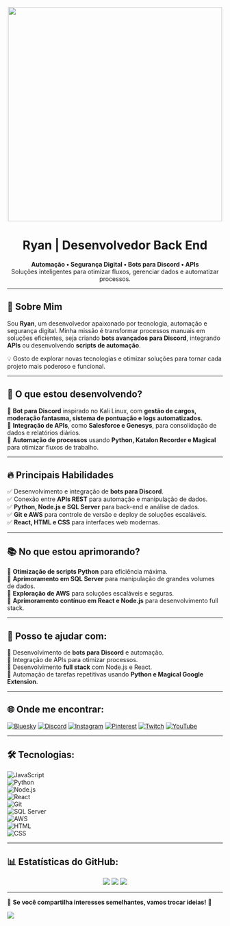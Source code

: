 <div align="center">
    <img src="https://www.kali.org/images/kali-dragon-icon.svg" width="500">
</div>

<h1 align="center">Ryan | Desenvolvedor Back End </h1>

<p align="center">
    <b>Automação • Segurança Digital • Bots para Discord • APIs</b><br>
    Soluções inteligentes para otimizar fluxos, gerenciar dados e automatizar processos.
</p>

---

## 👾 Sobre Mim  
Sou **Ryan**, um desenvolvedor apaixonado por tecnologia, automação e segurança digital. Minha missão é transformar processos manuais em soluções eficientes, seja criando **bots avançados para Discord**, integrando **APIs** ou desenvolvendo **scripts de automação**.  

💡 Gosto de explorar novas tecnologias e otimizar soluções para tornar cada projeto mais poderoso e funcional.

---

## 🚀 O que estou desenvolvendo?  
🔹 **Bot para Discord** inspirado no Kali Linux, com **gestão de cargos, moderação fantasma, sistema de pontuação e logs automatizados**.  
🔹 **Integração de APIs**, como **Salesforce e Genesys**, para consolidação de dados e relatórios diários.  
🔹 **Automação de processos** usando **Python, Katalon Recorder e Magical** para otimizar fluxos de trabalho.  

---

## 🔥 Principais Habilidades  
✅ Desenvolvimento e integração de **bots para Discord**.  
✅ Conexão entre **APIs REST** para automação e manipulação de dados.  
✅ **Python, Node.js e SQL Server** para back-end e análise de dados.  
✅ **Git e AWS** para controle de versão e deploy de soluções escaláveis.  
✅ **React, HTML e CSS** para interfaces web modernas.  

---

## 📚 No que estou aprimorando?  
🔹 **Otimização de scripts Python** para eficiência máxima.  
🔹 **Aprimoramento em SQL Server** para manipulação de grandes volumes de dados.  
🔹 **Exploração de AWS** para soluções escaláveis e seguras.  
🔹 **Aprimoramento contínuo em React e Node.js** para desenvolvimento full stack.  

---

## 💬 Posso te ajudar com:
🔹 Desenvolvimento de **bots para Discord** e automação.  
🔹 Integração de APIs para otimizar processos.  
🔹 Desenvolvimento **full stack** com Node.js e React.  
🔹 Automação de tarefas repetitivas usando **Python e Magical Google Extension**.  

---

## 🌐 Onde me encontrar:
[![Bluesky](https://img.shields.io/badge/bluesky-0285FF?style=for-the-badge&logo=bluesky&logoColor=%23FFFFFF)](https://bsky.app/profile/ryankali.bsky.social) 
[![Discord](https://img.shields.io/badge/Discord-%237289DA.svg?logo=discord&logoColor=white)](https://discord.com/users/819954175173328906) 
[![Instagram](https://img.shields.io/badge/Instagram-%23E4405F.svg?logo=Instagram&logoColor=white)](https://instagram.com/ryanrodriguexs) 
[![Pinterest](https://img.shields.io/badge/Pinterest-%23E60023.svg?logo=Pinterest&logoColor=white)](https://pinterest.com/ryangame2005) 
[![Twitch](https://img.shields.io/badge/Twitch-%239146FF.svg?logo=Twitch&logoColor=white)](https://twitch.tv/ryan_osamu) 
[![YouTube](https://img.shields.io/badge/YouTube-%23FF0000.svg?logo=YouTube&logoColor=white)](https://www.youtube.com/@Ryangame2005)  

---

## 🛠️ Tecnologias:
![JavaScript](https://img.shields.io/badge/javascript-%23323330.svg?style=for-the-badge&logo=javascript&logoColor=%23F7DF1E)  
![Python](https://img.shields.io/badge/python-3670A0?style=for-the-badge&logo=python&logoColor=ffdd54)  
![Node.js](https://img.shields.io/badge/Node.js-%2343853D.svg?style=for-the-badge&logo=node.js&logoColor=white)  
![React](https://img.shields.io/badge/React-%2361DAFB.svg?style=for-the-badge&logo=react&logoColor=white)  
![Git](https://img.shields.io/badge/Git-%23F05033.svg?style=for-the-badge&logo=git&logoColor=white)  
![SQL Server](https://img.shields.io/badge/SQL%20Server-%23CC2927.svg?style=for-the-badge&logo=microsoft-sql-server&logoColor=white)  
![AWS](https://img.shields.io/badge/AWS-%23FF9900.svg?style=for-the-badge&logo=amazon-aws&logoColor=white)  
![HTML](https://img.shields.io/badge/HTML5-%23E34F26.svg?style=for-the-badge&logo=html5&logoColor=white)  
![CSS](https://img.shields.io/badge/CSS3-%231572B6.svg?style=for-the-badge&logo=css3&logoColor=white)  

---

## 📊 Estatísticas do GitHub:
<div align="center">
    <img src="https://github-readme-stats.vercel.app/api?username=Ryanditko&theme=dark&hide_border=false&include_all_commits=true&count_private=true&bg_color=0d1117&title_color=0effa3&text_color=00d4ff" />
    <img src="https://github-readme-streak-stats.herokuapp.com/?user=Ryanditko&theme=dark&hide_border=false&background=0d1117&stroke=00d4ff&ring=0effa3&fire=00d4ff" />
    <img src="https://github-readme-stats.vercel.app/api/top-langs/?username=Ryanditko&theme=dark&hide_border=false&include_all_commits=true&count_private=true&layout=compact&bg_color=0d1117&title_color=0effa3&text_color=00d4ff" />
</div>

---

🎯 **Se você compartilha interesses semelhantes, vamos trocar ideias!** 🚀  

[![](https://visitcount.itsvg.in/api?id=Ryanditko&icon=0&color=0)](https://visitcount.itsvg.in)
